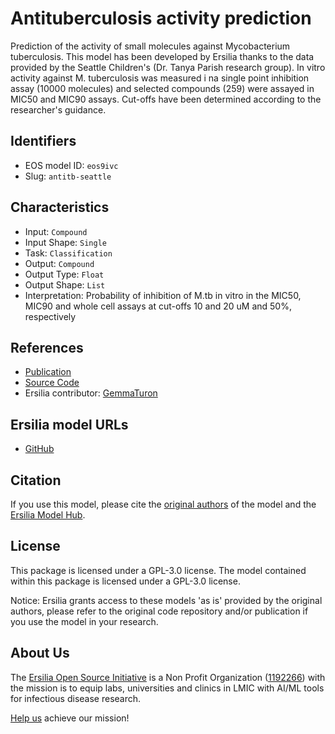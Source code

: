 # Antituberculosis activity prediction

Prediction of the activity of small molecules against Mycobacterium tuberculosis. This model has been developed by Ersilia thanks to the data provided by the Seattle Children's (Dr.  Tanya Parish research group). In vitro activity against M. tuberculosis was measured i na single point inhibition assay (10000 molecules) and selected compounds (259) were assayed in MIC50 and MIC90 assays. Cut-offs have been determined according to the researcher's guidance.

## Identifiers

* EOS model ID: `eos9ivc`
* Slug: `antitb-seattle`

## Characteristics

* Input: `Compound`
* Input Shape: `Single`
* Task: `Classification`
* Output: `Compound`
* Output Type: `Float`
* Output Shape: `List`
* Interpretation: Probability of inhibition of M.tb in vitro in the MIC50, MIC90 and whole cell assays at cut-offs 10 and 20 uM and 50%, respectively 

## References

* [Publication](https://ersilia.io)
* [Source Code](https://github.com/ersilia-os/lazy-qsar)
* Ersilia contributor: [GemmaTuron](https://github.com/GemmaTuron)

## Ersilia model URLs
* [GitHub](https://github.com/ersilia-os/eos9ivc)

## Citation

If you use this model, please cite the [original authors](https://ersilia.io) of the model and the [Ersilia Model Hub](https://github.com/ersilia-os/ersilia/blob/master/CITATION.cff).

## License

This package is licensed under a GPL-3.0 license. The model contained within this package is licensed under a GPL-3.0 license.

Notice: Ersilia grants access to these models 'as is' provided by the original authors, please refer to the original code repository and/or publication if you use the model in your research.

## About Us

The [Ersilia Open Source Initiative](https://ersilia.io) is a Non Profit Organization ([1192266](https://register-of-charities.charitycommission.gov.uk/charity-search/-/charity-details/5170657/full-print)) with the mission is to equip labs, universities and clinics in LMIC with AI/ML tools for infectious disease research.

[Help us](https://www.ersilia.io/donate) achieve our mission!